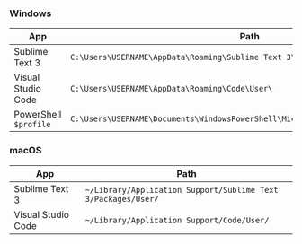 ### Windows

App | Path
--- | ---
Sublime Text 3 | `C:\Users\USERNAME\AppData\Roaming\Sublime Text 3\Packages\User\`
Visual Studio Code | `C:\Users\USERNAME\AppData\Roaming\Code\User\`
PowerShell `$profile` | `C:\Users\USERNAME\Documents\WindowsPowerShell\Microsoft.PowerShell_profile.ps1`


### macOS

App | Path
--- | ---
Sublime Text 3 | `~/Library/Application Support/Sublime Text 3/Packages/User/`
Visual Studio Code | `~/Library/Application Support/Code/User/`
